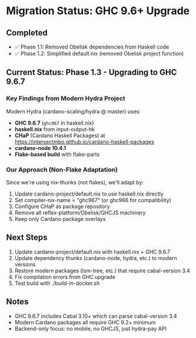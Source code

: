 # Migration Status: GHC 9.6+ Upgrade

## Completed
- ✅ Phase 1.1: Removed Obelisk dependencies from Haskell code
- ✅ Phase 1.2: Simplified default.nix (removed Obelisk project function)

## Current Status: Phase 1.3 - Upgrading to GHC 9.6.7

### Key Findings from Modern Hydra Project
Modern Hydra (cardano-scaling/hydra @ master) uses:
- **GHC 9.6.7** (`ghc967` in haskell.nix)
- **haskell.nix** from input-output-hk
- **CHaP** (Cardano Haskell Packages) at https://intersectmbo.github.io/cardano-haskell-packages
- **cardano-node 10.4.1**
- **Flake-based build** with flake-parts

### Our Approach (Non-Flake Adaptation)
Since we're using nix-thunks (not flakes), we'll adapt by:
1. Update cardano-project/default.nix to use haskell.nix directly
2. Set compiler-nix-name = "ghc967" (or ghc966 for compatibility)
3. Configure CHaP as package repository
4. Remove all reflex-platform/Obelisk/GHCJS machinery
5. Keep only Cardano package overlays

## Next Steps
1. Update cardano-project/default.nix with haskell.nix + GHC 9.6.7
2. Update dependency thunks (cardano-node, hydra, etc.) to modern versions
3. Restore modern packages (lsm-tree, etc.) that require cabal-version 3.4
4. Fix compilation errors from GHC upgrade
5. Test build with ./build-in-docker.sh

## Notes
- GHC 9.6.7 includes Cabal 3.10+ which can parse cabal-version 3.4
- Modern Cardano packages all require GHC 9.2+ minimum
- Backend-only focus: no mobile, no GHCJS, just hydra-pay API
